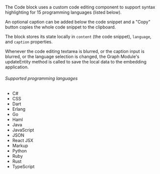 The Code block uses a custom code editing component to support syntax highlighting for 15 programming languages (listed below).

An optional caption can be added below the code snippet and a "Copy" button copies the whole code snippet to the clipboard.

The block stores its state locally in `content` (the code snippet), `language`, and `caption` properties.

Whenever the code editing textarea is blurred, or the caption input is blurred, or the language selection is changed, the Graph Module's updateEntity method is called to save the local data to the embedding application.

###### Supported programming languages

- C#
- CSS
- Dart
- Erlang
- Go
- Haml
- Java
- JavaScript
- JSON
- React JSX
- Markup
- Python
- Ruby
- Rust
- TypeScript
